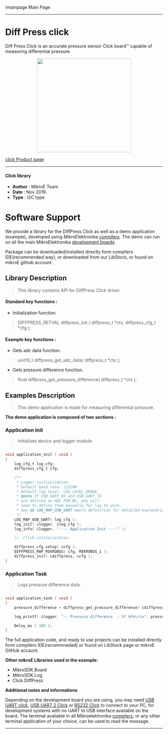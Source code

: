 \mainpage Main Page
 
---
# Diff Press click

Diff Press Click is an accurate pressure sensor Click board™ capable of measuring differential pressure.

<p align="center">
  <img src="https://download.mikroe.com/images/click_for_ide/diffpress_click.png" height=300px>
</p>


[click Product page](https://www.mikroe.com/diff-press-click)

---


#### Click library 

- **Author**        : MikroE Team
- **Date**          : Nov 2019.
- **Type**          : I2C type


# Software Support

We provide a library for the DiffPress Click 
as well as a demo application (example), developed using MikroElektronika 
[compilers](https://shop.mikroe.com/compilers). 
The demo can run on all the main MikroElektronika [development boards](https://shop.mikroe.com/development-boards).

Package can be downloaded/installed directly form compilers IDE(recommended way), or downloaded from our LibStock, or found on mikroE github account. 

## Library Description

> This library contains API for DiffPress Click driver.

#### Standard key functions :
 
- Initialization function.
> DIFFPRESS_RETVAL diffpress_init ( diffpress_t *ctx, diffpress_cfg_t *cfg );

#### Example key functions :

- Gets adc data function.
> uint16_t diffpress_get_adc_data( diffpress_t *ctx );
 
- Gets pressure difference function.
> float diffpress_get_pressure_difference( diffpress_t *ctx );

## Examples Description

> This demo application is made for measuring differential pressure.

**The demo application is composed of two sections :**

### Application Init 

> Initializes device and logger module.

```c

void application_init ( void )
{
    log_cfg_t log_cfg;
    diffpress_cfg_t cfg;

    /** 
     * Logger initialization.
     * Default baud rate: 115200
     * Default log level: LOG_LEVEL_DEBUG
     * @note If USB_UART_RX and USB_UART_TX 
     * are defined as HAL_PIN_NC, you will 
     * need to define them manually for log to work. 
     * See @b LOG_MAP_USB_UART macro definition for detailed explanation.
     */
    LOG_MAP_USB_UART( log_cfg );
    log_init( &logger, &log_cfg );
    log_info( &logger, "---- Application Init ----" );

    //  Click initialization.

    diffpress_cfg_setup( &cfg );
    DIFFPRESS_MAP_MIKROBUS( cfg, MIKROBUS_1 );
    diffpress_init( &diffpress, &cfg );
}
```

### Application Task

> Logs pressure difference data. 

```c

void application_task ( void )
{
    pressure_difference = diffpress_get_pressure_difference( &diffpress );

    log_printf( &logger, "-- Pressure difference  : %f kPa\r\n", pressure_difference );

    Delay_ms ( 100 );
}
```

The full application code, and ready to use projects can be  installed directly form compilers IDE(recommneded) or found on LibStock page or mikroE GitHub accaunt.

**Other mikroE Libraries used in the example:** 

- MikroSDK.Board
- MikroSDK.Log
- Click.DiffPress

**Additional notes and informations**

Depending on the development board you are using, you may need 
[USB UART click](https://shop.mikroe.com/usb-uart-click), 
[USB UART 2 Click](https://shop.mikroe.com/usb-uart-2-click) or 
[RS232 Click](https://shop.mikroe.com/rs232-click) to connect to your PC, for 
development systems with no UART to USB interface available on the board. The 
terminal available in all Mikroelektronika 
[compilers](https://shop.mikroe.com/compilers), or any other terminal application 
of your choice, can be used to read the message.



---
